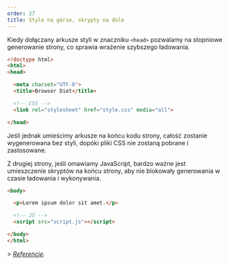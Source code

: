 ```yaml
---
order: 27
title: Style na górze, skrypty na dole
---
```


Kiedy dołączany arkusze styli w znaczniku `<head>` pozwalamy na stopniowe generowanie strony, co sprawia wrażenie szybszego ładowania.

```html
<!doctype html>
<html>
<head>

  <meta charset="UTF-8">
  <title>Browser Diet</title>

  <!-- CSS -->
  <link rel="stylesheet" href="style.css" media="all">

</head>
```

Jeśli jednak umieścimy arkusze na końcu kodu strony, całość zostanie wygenerowana bez styli, dopóki pliki CSS nie zostaną pobrane i zastosowane.

Z drugiej strony, jeśli omawiamy JavaScript, bardzo ważne jest umieszczenie skryptów na końcu strony, aby nie blokowały generowania w czasie ładowania i wykonywania.

```html
<body>

  <p>Lorem ipsum dolor sit amet.</p>

  <!-- JS -->
  <script src="script.js"></script>

</body>
</html>
```
*> [Referencje](https://github.com/zenorocha/browser-diet/wiki/References#styles-up-top-scripts-down-bottom).*
